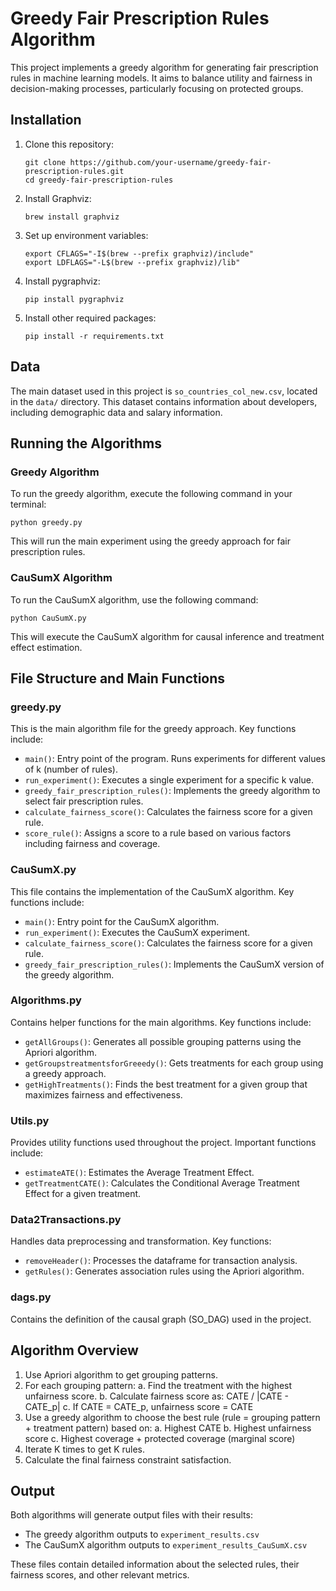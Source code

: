 # Greedy Fair Prescription Rules Algorithm

This project implements a greedy algorithm for generating fair prescription rules in machine learning models. It aims to balance utility and fairness in decision-making processes, particularly focusing on protected groups.

## Installation

1. Clone this repository:
   ```
   git clone https://github.com/your-username/greedy-fair-prescription-rules.git
   cd greedy-fair-prescription-rules
   ```

2. Install Graphviz:
   ```
   brew install graphviz
   ```

3. Set up environment variables:
   ```
   export CFLAGS="-I$(brew --prefix graphviz)/include"
   export LDFLAGS="-L$(brew --prefix graphviz)/lib"
   ```

4. Install pygraphviz:
   ```
   pip install pygraphviz
   ```

5. Install other required packages:
   ```
   pip install -r requirements.txt
   ```

## Data

The main dataset used in this project is `so_countries_col_new.csv`, located in the `data/` directory. This dataset contains information about developers, including demographic data and salary information.

## Running the Algorithms

### Greedy Algorithm

To run the greedy algorithm, execute the following command in your terminal:

```
python greedy.py
```

This will run the main experiment using the greedy approach for fair prescription rules.

### CauSumX Algorithm

To run the CauSumX algorithm, use the following command:

```
python CauSumX.py
```

This will execute the CauSumX algorithm for causal inference and treatment effect estimation.

## File Structure and Main Functions

### greedy.py

This is the main algorithm file for the greedy approach. Key functions include:

- `main()`: Entry point of the program. Runs experiments for different values of k (number of rules).
- `run_experiment()`: Executes a single experiment for a specific k value.
- `greedy_fair_prescription_rules()`: Implements the greedy algorithm to select fair prescription rules.
- `calculate_fairness_score()`: Calculates the fairness score for a given rule.
- `score_rule()`: Assigns a score to a rule based on various factors including fairness and coverage.

### CauSumX.py

This file contains the implementation of the CauSumX algorithm. Key functions include:

- `main()`: Entry point for the CauSumX algorithm.
- `run_experiment()`: Executes the CauSumX experiment.
- `calculate_fairness_score()`: Calculates the fairness score for a given rule.
- `greedy_fair_prescription_rules()`: Implements the CauSumX version of the greedy algorithm.

### Algorithms.py

Contains helper functions for the main algorithms. Key functions include:

- `getAllGroups()`: Generates all possible grouping patterns using the Apriori algorithm.
- `getGroupstreatmentsforGreeedy()`: Gets treatments for each group using a greedy approach.
- `getHighTreatments()`: Finds the best treatment for a given group that maximizes fairness and effectiveness.

### Utils.py

Provides utility functions used throughout the project. Important functions include:

- `estimateATE()`: Estimates the Average Treatment Effect.
- `getTreatmentCATE()`: Calculates the Conditional Average Treatment Effect for a given treatment.

### Data2Transactions.py

Handles data preprocessing and transformation. Key functions:

- `removeHeader()`: Processes the dataframe for transaction analysis.
- `getRules()`: Generates association rules using the Apriori algorithm.

### dags.py

Contains the definition of the causal graph (SO_DAG) used in the project.

## Algorithm Overview

1. Use Apriori algorithm to get grouping patterns.
2. For each grouping pattern:
   a. Find the treatment with the highest unfairness score.
   b. Calculate fairness score as: CATE / |CATE - CATE_p|
   c. If CATE = CATE_p, unfairness score = CATE
3. Use a greedy algorithm to choose the best rule (rule = grouping pattern + treatment pattern) based on:
   a. Highest CATE
   b. Highest unfairness score
   c. Highest coverage + protected coverage (marginal score)
4. Iterate K times to get K rules.
5. Calculate the final fairness constraint satisfaction.

## Output

Both algorithms will generate output files with their results:

- The greedy algorithm outputs to `experiment_results.csv`
- The CauSumX algorithm outputs to `experiment_results_CauSumX.csv`

These files contain detailed information about the selected rules, their fairness scores, and other relevant metrics.
